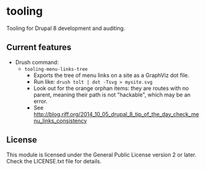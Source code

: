 tooling
=======

Tooling for Drupal 8 development and auditing.

Current features
----------------

- Drush command:
    - `tooling-menu-links-tree`
        - Exports the tree of menu links on a site as a GraphViz dot file.
        - Run like: `drush tolt | dot -Tsvg > mysite.svg`
        - Look out for the orange orphan items: they are routes with no parent,
          meaning their path is not "hackable", which may be an error.
        - See http://blog.riff.org/2014_10_05_drupal_8_tip_of_the_day_check_menu_links_consistency 
        
License
-------

This module is licensed under the General Public License version 2 or later.
Check the LICENSE.txt file for details.
